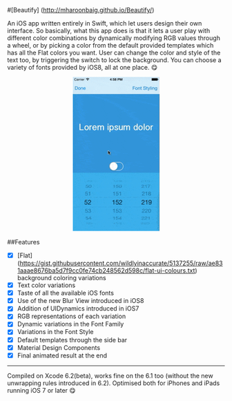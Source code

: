 #[Beautify] (http://mharoonbaig.github.io/Beautify/) 

An iOS app written entirely in Swift, which let users design their own interface. 
So basically, what this app does is that it lets a user play with different color combinations by dynamically modifying RGB
values through a wheel, or by picking a color from the default provided templates which has all the Flat colors you want. User can change the color and style of the text too, by triggering the switch to lock the background. You can choose a variety of fonts provided by iOS8, all at one place. :yum:

<p align="center">
<img src="Screenshots/screencast.gif" alt="Demo">
</p>

##Features
- [x] [Flat] (https://gist.githubusercontent.com/wildlyinaccurate/5137255/raw/ae831aaae8676ba5d7f9cc0fe74cb248562d598c/flat-ui-colours.txt) background coloring variations
- [x] Text color variations
- [x] Taste of all the available iOS fonts
- [x] Use of the new Blur View introduced in iOS8
- [x] Addition of UIDynamics introduced in iOS7
- [x] RGB representations of each variation
- [x] Dynamic variations in the Font Family
- [x] Variations in the Font Style
- [x] Default templates through the side bar
- [x] Material Design Components
- [x] Final animated result at the end

---
Compiled on Xcode 6.2(beta), works fine on the 6.1 too (without the new unwrapping rules introduced in 6.2). Optimised both for iPhones and iPads running iOS 7 or later :yum:
